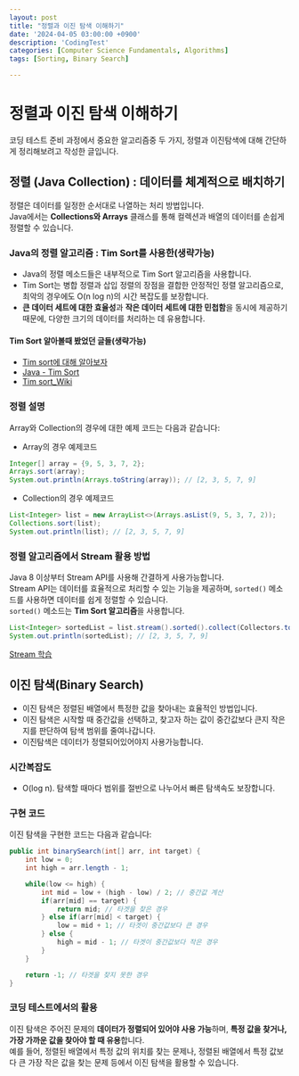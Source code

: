 ```yaml
---
layout: post
title: "정렬과 이진 탐색 이해하기"
date: '2024-04-05 03:00:00 +0900'
description: 'CodingTest'
categories: [Computer Science Fundamentals, Algorithms]
tags: [Sorting, Binary Search]

---
```

# 정렬과 이진 탐색 이해하기
코딩 테스트 준비 과정에서 중요한 알고리즘중 두 가지, 정렬과 이진탐색에 대해 간단하게 정리해보려고 작성한 글입니다.

## 정렬 (Java Collection) : 데이터를 체계적으로 배치하기

정렬은 데이터를 일정한 순서대로 나열하는 처리 방법입니다.<br>
Java에서는 **Collections와 Arrays** 클래스를 통해 컬렉션과 배열의 데이터를 손쉽게 정렬할 수 있습니다.


### Java의 정렬 알고리즘 : Tim Sort를 사용한(생략가능)
- Java의 정렬 메소드들은 내부적으로 Tim Sort 알고리즘을 사용합니다.<br>
- Tim Sort는 병합 정렬과 삽입 정렬의 장점을 결합한 안정적인 정렬 알고리즘으로, 최악의 경우에도 O(n log n)의 시간 복잡도를 보장합니다.
- **큰 데이터 세트에 대한 효율성**과 **작은 데이터 세트에 대한 민첩함**을 동시에 제공하기 때문에, 다양한 크기의 데이터를 처리하는 데 유용합니다.

#### Tim Sort 알아볼때 봤었던 글들(생략가능)

- [Tim sort에 대해 알아보자](https://d2.naver.com/helloworld/0315536)
- [Java - Tim Sort](https://st-lab.tistory.com/276)
- [Tim sort_Wiki](https://ko.wikipedia.org/wiki/%ED%8C%80%EC%86%8C%ED%8A%B8)

### 정렬 설명
Array와 Collection의 경우에 대한 예제 코드는 다음과 같습니다:

- Array의 경우 예제코드
```java
Integer[] array = {9, 5, 3, 7, 2};
Arrays.sort(array);
System.out.println(Arrays.toString(array)); // [2, 3, 5, 7, 9]
```

- Collection의 경우 예제코드

```java
List<Integer> list = new ArrayList<>(Arrays.asList(9, 5, 3, 7, 2));
Collections.sort(list);
System.out.println(list); // [2, 3, 5, 7, 9]
```

### 정렬 알고리즘에서 Stream 활용 방법
Java 8 이상부터 Stream API를 사용해 간결하게 사용가능합니다.
<br>
Stream API는 데이터를 효율적으로 처리할 수 있는 기능을 제공하며, `sorted()`
메소드를 사용하면 데이터를 쉽게 정렬할 수 있습니다.<br>
`sorted()` 메소드는 **Tim Sort 알고리즘**을 사용합니다.

```java
List<Integer> sortedList = list.stream().sorted().collect(Collectors.toList());
System.out.println(sortedList); // [2, 3, 5, 7, 9]
```

[Stream 학습](https://www.inflearn.com/course/the-java-java8?utm_source=google&utm_medium=pmax&utm_campaign=catalogue_regular_1-ALL-Price-1000&utm_content=responsive_branding_re&utm_term=240207_all&gad_source=1&gclid=Cj0KCQjwn7mwBhCiARIsAGoxjaJCzuMyOaWiy7qV2CDPK2eBmcf9yC7zOT0rEv6glHbMAmu2VpLh5toaAoS8EALw_wcB)


## 이진 탐색(Binary Search)
- 이진 탐색은 정렬된 배열에서 특정한 값을 찾아내는 효율적인 방법입니다.
- 이진 탐색은 시작할 때 중간값을 선택하고, 찾고자 하는 값이 중간값보다 큰지 작은지를 판단하여 탐색 범위를 줄여나갑니다.
- 이진탐색은 데이터가 정렬되어있어야지 사용가능합니다.


### 시간복잡도
- O(log n). 탐색할 때마다 범위를 절반으로 나누어서 빠른 탐색속도 보장합니다.

### 구현 코드
이진 탐색을 구현한 코드는 다음과 같습니다:


```java
public int binarySearch(int[] arr, int target) {
    int low = 0;
    int high = arr.length - 1;

    while(low <= high) {
        int mid = low + (high - low) / 2; // 중간값 계산
        if(arr[mid] == target) {
            return mid; // 타겟을 찾은 경우
        } else if(arr[mid] < target) {
            low = mid + 1; // 타겟이 중간값보다 큰 경우
        } else {
            high = mid - 1; // 타겟이 중간값보다 작은 경우
        }
    }

    return -1; // 타겟을 찾지 못한 경우
}
```


### 코딩 테스트에서의 활용
이진 탐색은 주어진 문제의 **데이터가 정렬되어 있어야 사용 가능**하며, **특정 값을 찾거나, 가장 가까운 값을 찾아야 할 때 유용**합니다. <br>
예를 들어, 정렬된 배열에서 특정 값의 위치를 찾는 문제나, 정렬된 배열에서 특정 값보다 큰 가장 작은 값을 찾는 문제 등에서 이진 탐색을 활용할 수 있습니다.


